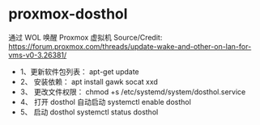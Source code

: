 # proxmox-dosthol
通过  WOL  唤醒 Proxmox  虚拟机 
Source/Credit: https://forum.proxmox.com/threads/update-wake-and-other-on-lan-for-vms-v0-3.26381/

- 1、更新软件包列表：
   apt-get update
- 2、 安装依赖：
   apt install gawk socat xxd
- 3、 更改文件权限：
   chmod +s /etc/systemd/system/dosthol.service
- 4、 打开 dosthol 自动启动
   systemctl enable dosthol
- 5、 启动 dosthol
   systemctl status dosthol
